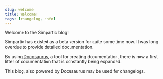 ```yaml
---
slug: welcome
title: Welcome!
tags: [changelog, info]
---
```


Welcome to the Simpartic blog!

Simpartic has existed as a beta version for quite some time now.
It was long overdue to provide detailed documentation. 

By using [Docosaurus](https://docusaurus.io), a tool for creating documentation, there is now a first litter of documentation that is constantly being expanded.

This blog, also powered by Docusaurus may be used for changelogs.